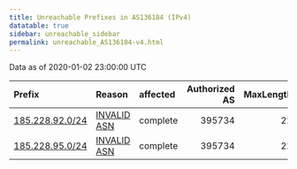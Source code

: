 ```yaml
---
title: Unreachable Prefixes in AS136184 (IPv4)
datatable: true
sidebar: unreachable_sidebar
permalink: unreachable_AS136184-v4.html
---
```


Data as of 2020-01-02 23:00:00 UTC


<div class="datatable-begin"></div>

| Prefix                                                   | Reason                                                                                                  | affected   |   Authorized AS |   MaxLength | Anchor                                         |   unreachable /24s |
|:---------------------------------------------------------|:--------------------------------------------------------------------------------------------------------|:-----------|----------------:|------------:|:-----------------------------------------------|-------------------:|
| [185.228.92.0/24](https://stat.ripe.net/185.228.92.0/24) | [INVALID ASN](https://rpki-validator.ripe.net/announcement-preview?asn=AS136184&prefix=185.228.92.0/24) | complete   |          395734 |          22 | [RIPE](unreachable_RIPE_NCC_RPKI_Root-v4.html) |                  1 |
| [185.228.95.0/24](https://stat.ripe.net/185.228.95.0/24) | [INVALID ASN](https://rpki-validator.ripe.net/announcement-preview?asn=AS136184&prefix=185.228.95.0/24) | complete   |          395734 |          22 | [RIPE](unreachable_RIPE_NCC_RPKI_Root-v4.html) |                  1 |

<div class="datatable-end"></div>